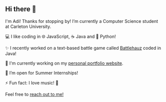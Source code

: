 ## Hi there 👋

I'm Adi! Thanks for stopping by! I’m currently a Computer Science student at Carleton University.

💻 I like coding in 🌐 JavaScript, ☕ Java and 🐍 Python!

✨ I recently worked on a text-based battle game called [Battlehauz](https://github.com/AdiChops/Battlehauz) coded in Java!

🔨 I'm currently working on my [personal portfolio website](https://adichops.github.io).

💼 I’m open for Summer Internships!

⚡ Fun fact: I love music! 🎵


Feel free to [reach out to me!](aadityachopra@cmail.carleton.ca)
